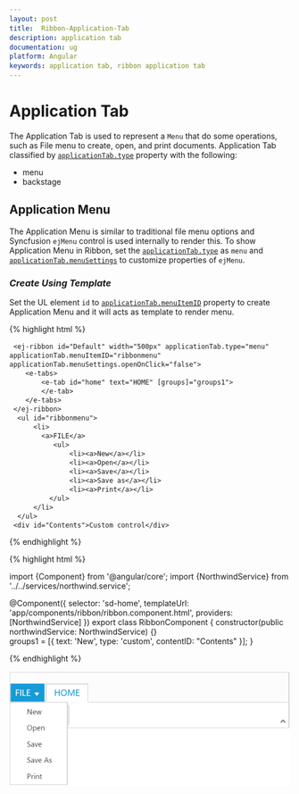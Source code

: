 ```yaml
---
layout: post
title:  Ribbon-Application-Tab
description: application tab
documentation: ug
platform: Angular
keywords: application tab, ribbon application tab
---
```


# Application Tab

The Application Tab is used to represent a `Menu` that do some operations, such as File menu to create, open, and print documents. Application Tab classified by [`applicationTab.type`](http://help.syncfusion.com/api/js/ejribbon#members:applicationtab-type) property with the following:

*  menu
*  backstage

## Application Menu

The Application Menu is similar to traditional file menu options and Syncfusion `ejMenu` control is used internally to render this. To show Application Menu in Ribbon, set the [`applicationTab.type`](http://help.syncfusion.com/api/js/ejribbon#members:applicationtab-type) as `menu` and [`applicationTab.menuSettings`](http://help.syncfusion.com/api/js/ejmenu) to customize properties of `ejMenu`.

### _Create Using Template_

Set the UL element `id` to [`applicationTab.menuItemID`](http://help.syncfusion.com/api/js/ejribbon#members:applicationtab-menuitemid) property to create Application Menu and it will acts as template to render menu.

{% highlight html %}
    
     <ej-ribbon id="Default" width="500px" applicationTab.type="menu" applicationTab.menuItemID="ribbonmenu" applicationTab.menuSettings.openOnClick="false">
        <e-tabs>
            <e-tab id="home" text="HOME" [groups]="groups1">
            </e-tab>
        </e-tabs>
     </ej-ribbon>
      <ul id="ribbonmenu">
          <li>
            <a>FILE</a>
               <ul>
                   <li><a>New</a></li>
                   <li><a>Open</a></li>
                   <li><a>Save</a></li>
                   <li><a>Save as</a></li>
                   <li><a>Print</a></li>
              </ul>
          </li>
      </ul>
     <div id="Contents">Custom control</div>
  
{% endhighlight %}

{% highlight html %}

import {Component} from '@angular/core';
import {NorthwindService} from '../../services/northwind.service';

@Component({
  selector: 'sd-home',
  templateUrl: 'app/components/ribbon/ribbon.component.html',
  providers: [NorthwindService]
})
export class RibbonComponent {
   constructor(public northwindService: NorthwindService) {}     
   groups1 = [{
        text: 'New', type: 'custom', contentID: "Contents"
   }];
}

{% endhighlight %}

![](Application-Tab_images/Application-Tab_img1.png)

